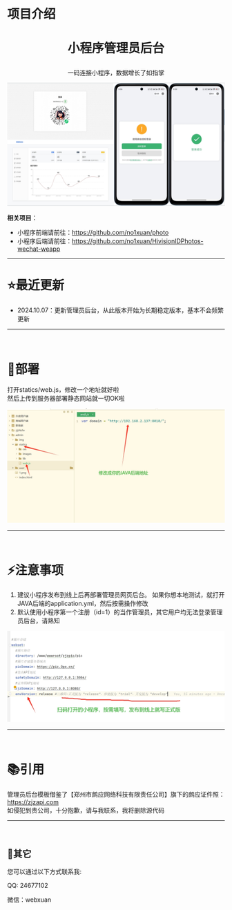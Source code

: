 # 项目介绍

# <p align="center">小程序管理员后台</p>
<p align="center">一码连接小程序，数据增长了如指掌</p>
<p align="center"><img src="./img/1.png"></p>



**相关项目**：

- 小程序前端请前往：https://github.com/no1xuan/photo
- 小程序后端请前往：https://github.com/no1xuan/HivisionIDPhotos-wechat-weapp


------

# ⭐最近更新
- 2024.10.07：更新管理员后台，从此版本开始为长期稳定版本，基本不会频繁更新

<hr>
<br>

# 🔧部署

打开statics/web.js，修改一个地址就好啦
<br>
然后上传到服务器部署静态网站就一切OK啦

<img src="./img/2.png">

<hr>
<br>

# ⚡️注意事项
1. 建议小程序发布到线上后再部署管理员网页后台。
如果你想本地测试，就打开JAVA后端的application.yml，然后按需操作修改
2. 默认使用小程序第一个注册（id=1）的当作管理员，其它用户均无法登录管理员后台，请熟知

<img src="./img/3.png">

<hr>
<br>

# 📚引用

管理员后台模板借鉴了【郑州市鹧应网络科技有限责任公司】旗下的鹧应证件照：https://zjzapi.com
<br>
如侵犯到贵公司，十分抱歉，请与我联系，我将删除源代码

<hr>
<br>

## 📧其它

您可以通过以下方式联系我:

QQ: 24677102

微信：webxuan
